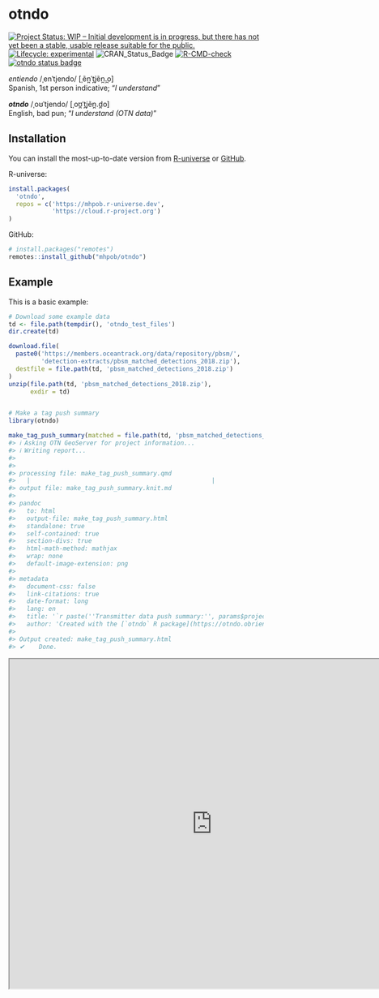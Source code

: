 
<!-- README.md is generated from README.Rmd. Please edit that file -->

# otndo

<!-- badges: start -->

[![Project Status: WIP – Initial development is in progress, but there
has not yet been a stable, usable release suitable for the
public.](https://www.repostatus.org/badges/latest/wip.svg)](https://www.repostatus.org/#wip)
[![Lifecycle:
experimental](https://img.shields.io/badge/lifecycle-experimental-orange.svg)](https://www.tidyverse.org/lifecycle/#experimental)
![CRAN_Status_Badge](http://www.r-pkg.org/badges/version/otndo)
[![R-CMD-check](https://github.com/mhpob/otndo/actions/workflows/R-CMD-check.yaml/badge.svg)](https://github.com/mhpob/otndo/actions/workflows/R-CMD-check.yaml)
[![otndo status
badge](https://mhpob.r-universe.dev/badges/otndo)](https://mhpob.r-universe.dev/otndo)
<!-- badges: end -->

*entiendo* /ˌenˈtjendo/ \[ˌẽn̪ˈt̪jẽn̪.̪o\]   
Spanish, 1st person indicative; “*I understand*”

***otndo*** /ˌoʊˈtjendo/ \[ˌoʊ̪ˈt̪jẽn̪.d̪o\]  
English, bad pun; “*I understand (OTN data)*”

## Installation

You can install the most-up-to-date version from
[R-universe](https://mhpob.r-universe.dev/otndo) or
[GitHub](https://github.com/mhpob/otndo).

R-universe:

``` r
install.packages(
  'otndo',
  repos = c('https://mhpob.r-universe.dev',
            'https://cloud.r-project.org')
)
```

GitHub:

``` r
# install.packages("remotes")
remotes::install_github("mhpob/otndo")
```

## Example

This is a basic example:

``` r
# Download some example data
td <- file.path(tempdir(), 'otndo_test_files')
dir.create(td)

download.file(
  paste0('https://members.oceantrack.org/data/repository/pbsm/',
         'detection-extracts/pbsm_matched_detections_2018.zip'),
  destfile = file.path(td, 'pbsm_matched_detections_2018.zip')
)
unzip(file.path(td, 'pbsm_matched_detections_2018.zip'),
      exdir = td)


# Make a tag push summary
library(otndo)

make_tag_push_summary(matched = file.path(td, 'pbsm_matched_detections_2018.csv'))
#> ℹ Asking OTN GeoServer for project information...
#> ℹ Writing report...
#> 
#> 
#> processing file: make_tag_push_summary.qmd
#>   |                                                  |                                          |   0%  |                                                  |.                                         |   2%                              |                                                  |..                                        |   4% [setup]                      |                                                  |...                                       |   7%                              |                                                  |....                                      |   9% [packages]                   |                                                  |.....                                     |  11%                              |                                                  |......                                    |  13% [extraction-files-read]      |                                                  |.......                                   |  16%                              |                                                  |.......                                   |  18% [n-pis]                      |                                                  |........                                  |  20%                              |                                                  |.........                                 |  22% [otn-query]                  |                                                  |..........                                |  24%                              |                                                  |...........                               |  27% [proper-urls]                |                                                  |............                              |  29%                              |                                                  |.............                             |  31% [otn-match-table]            |                                                  |..............                            |  33%                              |                                                  |...............                           |  36% [otn-match-map]              |                                                  |................                          |  38%                              |                                                  |.................                         |  40% [temporal-distribution]      |                                                  |..................                        |  42%                              |                                                  |...................                       |  44% [abacus-plot]                |                                                  |....................                      |  47%                              |                                                  |.....................                     |  49% [station-summary-table]      |                                                  |.....................                     |  51%                              |                                                  |......................                    |  53% [station-spatial]            |                                                  |.......................                   |  56%                              |                                                  |........................                  |  58% [detection-map-leaflet]      |                                                  |.........................                 |  60%                              |                                                  |..........................                |  62% [tags-remaining]             |                                                  |...........................               |  64%                              |                                                  |............................              |  67% [unnamed-chunk-14]           |                                                  |.............................             |  69%                              |                                                  |..............................            |  71% [unnamed-chunk-15]           |                                                  |...............................           |  73%                              |                                                  |................................          |  76% [new-otn-match-table]        |                                                  |.................................         |  78%                              |                                                  |..................................        |  80% [new-otn-match-map]          |                                                  |...................................       |  82%                              |                                                  |...................................       |  84% [new-station-summary-table]  |                                                  |....................................      |  87%                              |                                                  |.....................................     |  89% [new-station-spatial]        |                                                  |......................................    |  91%                              |                                                  |.......................................   |  93% [new-detection-map-leaflet]  |                                                  |........................................  |  96%                              |                                                  |......................................... |  98% [unnamed-chunk-21]           |                                                  |..........................................| 100%                                                                                                                                                  
#> output file: make_tag_push_summary.knit.md
#> 
#> pandoc 
#>   to: html
#>   output-file: make_tag_push_summary.html
#>   standalone: true
#>   self-contained: true
#>   section-divs: true
#>   html-math-method: mathjax
#>   wrap: none
#>   default-image-extension: png
#>   
#> metadata
#>   document-css: false
#>   link-citations: true
#>   date-format: long
#>   lang: en
#>   title: '`r paste(''Transmitter data push summary:'', params$project_name)`'
#>   author: 'Created with the [`otndo` R package](https://otndo.obrien.page) (v. `r packageVersion(''otndo'')`)'
#>   
#> Output created: make_tag_push_summary.html
#> ✔    Done.
```

<iframe src="https://github.com/mhpob/otndo/blob/incl-readme/inst/2023-11-17_PBSM_tag_push_summary.html" height="650" width="800">
</iframe>
